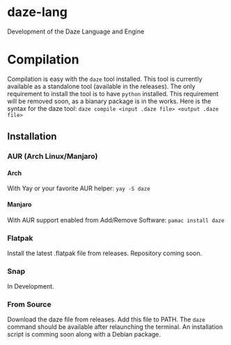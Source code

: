 # daze-lang
Development of the Daze Language and Engine
# Compilation
Compilation is easy with the `daze` tool installed. This tool is currently available as a standalone tool (available in the releases). The only requirement to install the tool is to have `python` installed. This requirement will be removed soon, as a bianary package is in the works. Here is the syntax for the daze tool:
`daze compile <input .daze file> <output .daze file>`
## Installation
### AUR (Arch Linux/Manjaro)
#### Arch
With Yay or your favorite AUR helper:
`yay -S daze`
#### Manjaro
With AUR support enabled from Add/Remove Software:
`pamac install daze`
### Flatpak
Install the latest .flatpak file from releases. Repository coming soon.
### Snap
In Development.
### From Source
Download the daze file from releases. Add this file to PATH. The `daze` command should be available after relaunching the terminal. An installation script is comming soon along with a Debian package.
